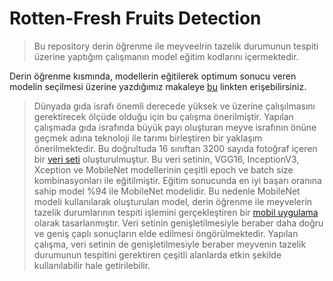 # Rotten-Fresh Fruits Detection
> Bu repository derin öğrenme ile meyveelrin tazelik durumunun tespiti üzerine yaptığım çalışmanın model eğitim kodlarını içermektedir.

Derin öğrenme kısmında, modellerin eğitilerek optimum sonucu veren modelin seçilmesi üzerine yazdığımız makaleye <a href="https://medium.com/@ayseyalcinkaya99/deri%CC%87n-%C3%B6%C4%9Frenme-i%CC%87le-taze-ve-%C3%A7%C3%BCr%C3%BCk-meyveleri%CC%87n-siniflandirilmasi-aafb408f4150" target="_blank">bu</a>  linkten erişebilirsiniz. <br>


> Dünyada gıda israfı önemli derecede yüksek ve üzerine çalışılmasını gerektirecek ölçüde olduğu için bu çalışma önerilmiştir. Yapılan çalışmada gıda israfında büyük payı oluşturan meyve israfının önüne geçmek adına teknoloji ile tarımı birleştiren bir yaklaşım önerilmektedir. Bu doğrultuda 16 sınıftan 3200 sayıda fotoğraf içeren bir  <a href="https://drive.google.com/file/d/1j1TwvaSf3r9zHUwgzn1PATwmgwoVuwhQ/view" target="_blank">veri seti</a> oluşturulmuştur. Bu veri setinin, VGG16, InceptionV3, Xception ve MobileNet modellerinin çeşitli epoch ve batch size kombinasyonları ile eğitilmiştir. Eğitim sonucunda en iyi başarı oranına sahip model %94 ile MobileNet modelidir. Bu nedenle MobileNet modeli kullanılarak oluşturulan model, derin öğrenme ile meyvelerin tazelik durumlarının tespiti işlemini gerçekleştiren bir <a href="https://github.com/ayseyk/FruitsDetection.git" target="_blank">mobil uygulama</a> olarak tasarlanmıştır. Veri setinin genişletilmesiyle beraber daha doğru ve geniş çaplı sonuçların elde edilmesi öngörülmektedir. Yapılan çalışma, veri setinin de genişletilmesiyle beraber meyvenin tazelik durumunun tespitini gerektiren çeşitli alanlarda etkin şekilde kullanılabilir hale getirilebilir.
